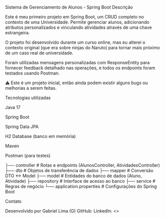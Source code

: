 Sistema de Gerenciamento de Alunos - Spring Boot
Descrição

Este é meu primeiro projeto em Spring Boot, um CRUD completo no contexto de uma Universidade.
Permite gerenciar alunos, adicionando atributos personalizados e vinculando atividades através de uma chave estrangeira.

O projeto foi desenvolvido durante um curso online, mas eu alterei o contexto original (que era sobre ninjas do Naruto) para tornar mais próximo de um caso real de universidade.

Foram utilizadas mensagens personalizadas com ResponseEntity para fornecer feedback detalhado nas operações, e todos os endpoints foram testados usando Postman.

⚠️ Este é um projeto inicial, então ainda podem existir alguns bugs ou melhorias a serem feitas.


Tecnologias utilizadas

Java 17

Spring Boot

Spring Data JPA

H2 Database (banco em memória)

Maven

Postman (para testes)


├── controller      # Rotas e endpoints (AlunosController, AtividadesController)
├── dto             # Objetos de transferência de dados
├── mapper          # Conversão DTO <-> Model
├── model           # Entidades do banco de dados (Aluno, Atividade)
├── repository      # Interface de acesso ao banco
├── service         # Regras de negócio
└── application.properties  # Configurações do Spring Boot


Contato

Desenvolvido por Gabriel Lima (G)
GitHub: <gway-dev>
LinkedIn: <>

